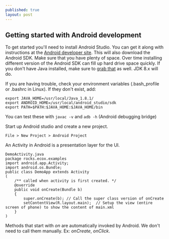 ```yaml
---
published: true
layout: post
---
```



## Getting started with Android development
 
To get started you'll need to install Android Studio. You can get it along with instructions at the [Android developer site](https://developer.android.com/sdk/installing/index.html). This will also download the Android SDK. Make sure that you have plenty of space. Over time installing different version of the Android SDK can fill up hard drive space quickly. If you don't have Java installed, make sure to [grab that](http://www.oracle.com/technetwork/java/javase/downloads/index.html) as well. JDK 8.x will do.

If you are having trouble, check your environment variables (.bash_profile or .bashrc in Linux).
If they don't exist, add:

    export JAVA_HOME=/usr/local/Java_1.8.1/
    export ANDROID_HOME=/usr/local/android_studio/sdk
    export PATH=$PATH:$JAVA_HOME:$JAVA_HOME/bin
    
You can test these with `javac -v` and `adb -h` (Android debugging bridge)

Start up Android studio and create a new project. 

    File > New Project > Android Project
    
An Activity in Android is a presentation layer for the UI.
```
DemoActivity.java
package rocks.ecox.examples
import android.app.Activity;
import android.os.Bundle;
public class DemoApp extends Activity
(
	/** called when activity is first created. */
	@override
	public void onCreate(Bundle b)
	{
		super.onCreate(b); // Call the super class version of onCreate
		setContentView(R.layout.main);  // Setup the view (entire screen of phone) to show the content of main.xml
	}
)
```
Methods that start with _on_ are automatically invoked by Android. We don't need to call them manually. Ex: _onCreate_, _onClick_.